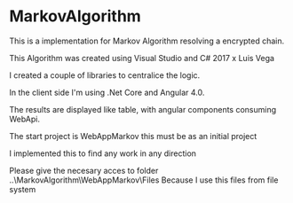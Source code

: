 # MarkovAlgorithm
This is a implementation for Markov Algorithm resolving a encrypted chain.  


This Algorithm  was created using Visual Studio and C# 2017 x Luis Vega

I created a couple of libraries to centralice the logic.

In the client side I'm using .Net Core and Angular 4.0. 

The results are displayed like table, with angular components consuming WebApi.

The start project is WebAppMarkov this must be as an initial project

I implemented this to find any work in any direction

Please give the necesary acces to folder ..\MarkovAlgorithm\WebAppMarkov\Files Because I use this files from file system 

